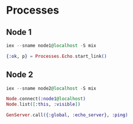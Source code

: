# Processes

## Node 1

```elixir
iex --sname node1@localhost -S mix

{:ok, p} = Processes.Echo.start_link()
```

## Node 2

```elixir
iex --sname node2@localhost -S mix

Node.connect(:node1@localhost)
Node.list([:this, :visible])

GenServer.call({:global, :echo_server}, :ping)
```
